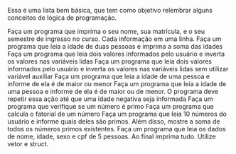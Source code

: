 Essa é uma lista bem básica, que tem como objetivo relembrar alguns conceitos de lógica de programação.

Faça um programa que imprima o seu nome, sua matrícula, e o seu semestre de ingresso no curso. Cada informação em uma linha.
Faça um programa que leia a idade de duas pessoas e imprima a soma das idades
Faça um programa que leia dois valores informados pelo usuário e inverta os valores nas variáveis lidas
Faça um programa que leia dois valores informados pelo usuário e inverta os valores nas variáveis lidas sem utilizar variável auxiliar
Faça um programa que leia a idade de uma pessoa e informe de ela é de maior ou menor
Faça um programa que leia a idade de uma pessoa e informe de ela é de maior ou de menor. O programa deve repetir essa ação até que uma idade negativa seja informada
Faça um programa que verifique se um número é primo
Faça um programa que calcula o fatorial de um número
Faça um programa que leia 10 números do usuário e informe quais deles são primos. Além disso, mostre a soma de todos os números primos existentes.
Faça um programa que leia os dados de nome, idade, sexo e cpf de 5 pessoas. Ao final imprima tudo. Utilize vetor e struct.